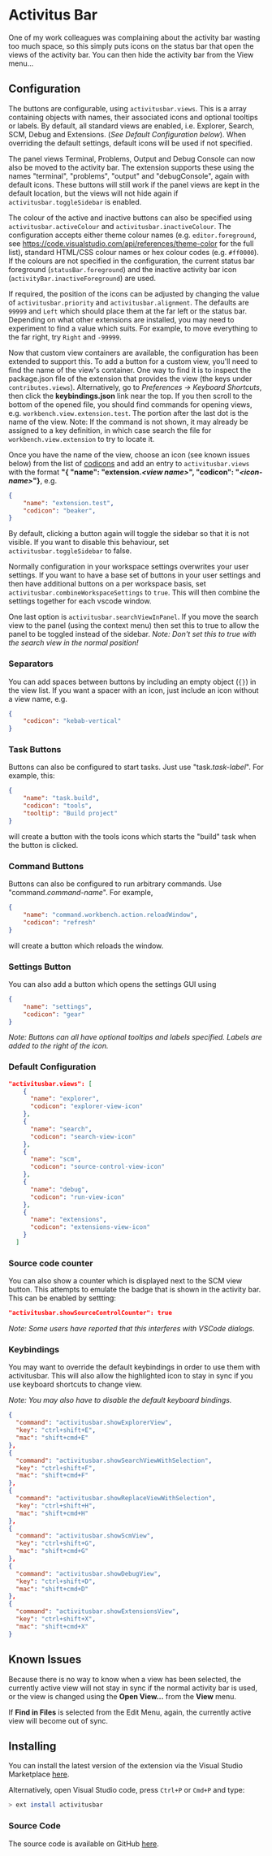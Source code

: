 # Activitus Bar

One of my work colleagues was complaining about the activity bar wasting too much space, so this simply puts icons on the status bar that open the views of the activity bar. You can then hide the activity bar from the View menu...

## Configuration

The buttons are configurable, using `activitusbar.views`. This is a array containing objects with names, their associated icons and optional tooltips or labels. By default, all standard views are enabled, i.e. Explorer, Search, SCM, Debug and Extensions. (*See Default Configuration below*). When overriding the default settings, default icons will be used if not specified.

The panel views Terminal, Problems, Output and Debug Console can now also be moved to the activity bar. The extension supports these using the names "terminal", "problems", "output" and "debugConsole", again with default icons. These buttons will still work if the panel views are kept in the default location, but the views will not hide again if `activitusbar.toggleSidebar` is enabled.

The colour of the active and inactive buttons can also be specified using `activitusbar.activeColour` and `activitusbar.inactiveColour`. The configuration accepts either theme colour names (e.g. `editor.foreground`, see <https://code.visualstudio.com/api/references/theme-color> for the full list), standard HTML/CSS colour names or hex colour codes (e.g. `#ff0000`). If the colours are not specified in the configuration, the current status bar foreground (`statusBar.foreground`) and the inactive activity bar icon (`activityBar.inactiveForeground`) are used.

If required, the position of the icons can be adjusted by changing the value of `activitusbar.priority` and `activitusbar.alignment`. The defaults are `99999` and `Left` which should place them at the far left or the status bar. Depending on what other extensions are installed, you may need to experiment to find a value which suits. For example, to move everything to the far right, try `Right` and `-99999`.

Now that custom view containers are available, the configuration has been extended to support this. To add a button for a custom view, you'll need to find the name of the view's container. One way to find it is to inspect the package.json file of the extension that provides the view (the keys under `contributes.views`). Alternatively, go to *Preferences -> Keyboard Shortcuts*, then click the **keybindings.json** link near the top. If you then scroll to the bottom of the opened file, you should find commands for opening views, e.g. `workbench.view.extension.test`. The portion after the last dot is the name of the view. Note: If the command is not shown, it may already be assigned to a key definition, in which case search the file for `workbench.view.extension` to try to locate it.

Once you have the name of the view, choose an icon (see known issues below) from the list of [codicons](https://microsoft.github.io/vscode-codicons/dist/codicon.html) and add an entry to `activitusbar.views` with the format **"{ "name": "extension.*&lt;view name&gt;*", "codicon": "*&lt;icon-name&gt;*"}**, e.g.

```json
{
    "name": "extension.test",
    "codicon": "beaker",
}
```

By default, clicking a button again will toggle the sidebar so that it is not visible. If you want to disable this behaviour, set `activitusbar.toggleSidebar` to false.

Normally configuration in your workspace settings overwrites your user settings. If you want to have a base set of buttons in your user settings and then have additional buttons on a per workspace basis, set `activitusbar.combineWorkspaceSettings` to `true`. This will then combine the settings together for each vscode window.

One last option is `activitusbar.searchViewInPanel`. If you move the search view to the panel (using the context menu) then set this to true to allow the panel to be toggled instead of the sidebar. *Note: Don't set this to true with the search view in the normal position!*

### Separators

You can add spaces between buttons by including an empty object (`{}`) in the view list. If you want a spacer with an icon, just include an icon without a view name, e.g.

```json
{
    "codicon": "kebab-vertical"
}
```

### Task Buttons

Buttons can also be configured to start tasks. Just use "task.*task-label*". For example, this:

```json
{
    "name": "task.build",
    "codicon": "tools",
    "tooltip": "Build project"
}
```

will create a button with the tools icons which starts the "build" task when the button is clicked.

### Command Buttons

Buttons can also be configured to run arbitrary commands. Use "command.*command-name*". For example,

```json
{
    "name": "command.workbench.action.reloadWindow",
    "codicon": "refresh"
}
```

will create a button which reloads the window.

### Settings Button

You can also add a button which opens the settings GUI using

```json
{
    "name": "settings",
    "codicon": "gear"
}
```

*Note: Buttons can all have optional tooltips and labels specified. Labels are added to the right of the icon.*

### Default Configuration

```json
"activitusbar.views": [
    {
      "name": "explorer",
      "codicon": "explorer-view-icon"
    },
    {
      "name": "search",
      "codicon": "search-view-icon"
    },
    {
      "name": "scm",
      "codicon": "source-control-view-icon"
    },
    {
      "name": "debug",
      "codicon": "run-view-icon"
    },
    {
      "name": "extensions",
      "codicon": "extensions-view-icon"
    }
  ]
```

### Source code counter

You can also show a counter which is displayed next to the SCM view button. This attempts to emulate the badge that is shown in the activity bar. This can be enabled by settting:

```json
"activitusbar.showSourceControlCounter": true
```

*Note: Some users have reported that this interferes with VSCode dialogs*.

### Keybindings

You may want to override the default keybindings in order to use them with activitusbar. This will also allow the highlighted icon to stay in sync if you use keyboard shortcuts to change view.

*Note: You may also have to disable the default keyboard bindings.*

```json
{
  "command": "activitusbar.showExplorerView",
  "key": "ctrl+shift+E",
  "mac": "shift+cmd+E"
},
{
  "command": "activitusbar.showSearchViewWithSelection",
  "key": "ctrl+shift+F",
  "mac": "shift+cmd+F"
},
{
  "command": "activitusbar.showReplaceViewWithSelection",
  "key": "ctrl+shift+H",
  "mac": "shift+cmd+H"
},
{
  "command": "activitusbar.showScmView",
  "key": "ctrl+shift+G",
  "mac": "shift+cmd+G"
},
{
  "command": "activitusbar.showDebugView",
  "key": "ctrl+shift+D",
  "mac": "shift+cmd+D"
},
{
  "command": "activitusbar.showExtensionsView",
  "key": "ctrl+shift+X",
  "mac": "shift+cmd+X"
}
```

## Known Issues

Because there is no way to know when a view has been selected, the currently active view will not stay in sync if the normal activity bar is used, or the view is changed using the **Open View...** from the **View** menu.

If **Find in Files** is selected from the Edit Menu, again, the currently active view will become out of sync.

## Installing

You can install the latest version of the extension via the Visual Studio Marketplace [here](https://marketplace.visualstudio.com/items?itemName=Gruntfuggly.activitusbar).

Alternatively, open Visual Studio code, press `Ctrl+P` or `Cmd+P` and type:

```sh
> ext install activitusbar
```

### Source Code

The source code is available on GitHub [here](https://github.com/Gruntfuggly/activitusbar).

